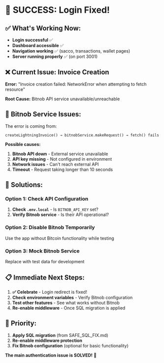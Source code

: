 # 🎉 SUCCESS: Login Fixed!

## ✅ What's Working Now:
- **Login successful** ✅
- **Dashboard accessible** ✅  
- **Navigation working** ✅ (sacco, transactions, wallet pages)
- **Server running properly** ✅ (on port 3001)

## ❌ Current Issue: Invoice Creation
**Error:** "Invoice creation failed: NetworkError when attempting to fetch resource"

**Root Cause:** Bitnob API service unavailable/unreachable

## 🔧 Bitnob Service Issues:
The error is coming from:
```
createLightningInvoice() → bitnobService.makeRequest() → fetch() fails
```

**Possible causes:**
1. **Bitnob API down** - External service unavailable
2. **API key missing** - Not configured in environment
3. **Network issues** - Can't reach external API
4. **Timeout** - Request taking longer than 10 seconds

## 🚀 Solutions:

### Option 1: Check API Configuration
1. **Check `.env.local`** - Is `BITNOB_API_KEY` set?
2. **Verify Bitnob service** - Is their API operational?

### Option 2: Disable Bitnob Temporarily  
Use the app without Bitcoin functionality while testing

### Option 3: Mock Bitnob Service
Replace with test data for development

## 📋 Immediate Next Steps:

1. **✅ Celebrate** - Login redirect is fixed!
2. **Check environment variables** - Verify Bitnob configuration
3. **Test other features** - See what works without Bitnob
4. **Re-enable middleware** - Once SQL migration is applied

## 🎯 Priority:
1. **Apply SQL migration** (from SAFE_SQL_FIX.md)
2. **Re-enable middleware protection** 
3. **Fix Bitnob configuration** (optional for basic functionality)

**The main authentication issue is SOLVED!** 🚀
